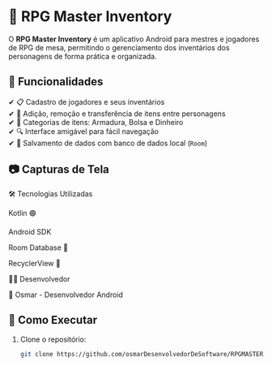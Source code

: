 # 🎲 RPG Master Inventory

O **RPG Master Inventory** é um aplicativo Android para mestres e jogadores de RPG de mesa, permitindo o gerenciamento dos inventários dos personagens de forma prática e organizada.

## 📌 Funcionalidades

✔ 📋 Cadastro de jogadores e seus inventários  
✔ 🎒 Adição, remoção e transferência de itens entre personagens  
✔ 📜 Categorias de itens: Armadura, Bolsa e Dinheiro  
✔ 🔍 Interface amigável para fácil navegação  
✔ 💾 Salvamento de dados com banco de dados local (`Room`)  

## 📷 Capturas de Tela

🛠️ Tecnologias Utilizadas

Kotlin 🟣

Android SDK

Room Database 💾

RecyclerView 📄

🧑‍💻 Desenvolvedor

👤 Osmar - Desenvolvedor Android

## 🚀 Como Executar

1. Clone o repositório:
   ```sh
   git clone https://github.com/osmarDesenvolvedorDeSoftware/RPGMASTERINVENTORY.git
